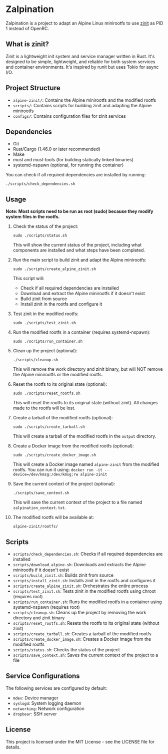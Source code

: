 # Zalpination

Zalpination is a project to adapt an Alpine Linux minirootfs to use [zinit](https://github.com/threefoldtech/zinit) as PID 1 instead of OpenRC.

## What is zinit?

Zinit is a lightweight init system and service manager written in Rust. It's designed to be simple, lightweight, and reliable for both system services and container environments. It's inspired by runit but uses Tokio for async I/O.

## Project Structure

- `alpine-zinit/`: Contains the Alpine minirootfs and the modified rootfs
- `scripts/`: Contains scripts for building zinit and adapting the Alpine minirootfs
- `configs/`: Contains configuration files for zinit services

## Dependencies

- Git
- Rust/Cargo (1.46.0 or later recommended)
- Make
- musl and musl-tools (for building statically linked binaries)
- systemd-nspawn (optional, for running the container)

You can check if all required dependencies are installed by running:
```
./scripts/check_dependencies.sh
```

## Usage

**Note: Most scripts need to be run as root (sudo) because they modify system files in the rootfs.**

1. Check the status of the project:
   ```
   sudo ./scripts/status.sh
   ```
   This will show the current status of the project, including what components are installed and what steps have been completed.

2. Run the main script to build zinit and adapt the Alpine minirootfs:
   ```
   sudo ./scripts/create_alpine_zinit.sh
   ```
   
   This script will:
   - Check if all required dependencies are installed
   - Download and extract the Alpine minirootfs if it doesn't exist
   - Build zinit from source
   - Install zinit in the rootfs and configure it

3. Test zinit in the modified rootfs:
   ```
   sudo ./scripts/test_zinit.sh
   ```

4. Run the modified rootfs in a container (requires systemd-nspawn):
   ```
   sudo ./scripts/run_container.sh
   ```

5. Clean up the project (optional):
   ```
   ./scripts/cleanup.sh
   ```
   This will remove the work directory and zinit binary, but will NOT remove the Alpine minirootfs or the modified rootfs.

6. Reset the rootfs to its original state (optional):
   ```
   sudo ./scripts/reset_rootfs.sh
   ```
   This will reset the rootfs to its original state (without zinit). All changes made to the rootfs will be lost.

7. Create a tarball of the modified rootfs (optional):
   ```
   sudo ./scripts/create_tarball.sh
   ```
   This will create a tarball of the modified rootfs in the `output` directory.

8. Create a Docker image from the modified rootfs (optional):
   ```
   sudo ./scripts/create_docker_image.sh
   ```
   This will create a Docker image named `alpine-zinit` from the modified rootfs.
   You can run it using: `docker run -it --device=/dev/kmsg:/dev/kmsg:rw alpine-zinit`

9. Save the current context of the project (optional):
   ```
   ./scripts/save_context.sh
   ```
   This will save the current context of the project to a file named `zalpination_context.txt`.

4. The modified rootfs will be available at:
   ```
   alpine-zinit/rootfs/
   ```

## Scripts

- `scripts/check_dependencies.sh`: Checks if all required dependencies are installed
- `scripts/download_alpine.sh`: Downloads and extracts the Alpine minirootfs if it doesn't exist
- `scripts/build_zinit.sh`: Builds zinit from source
- `scripts/install_zinit.sh`: Installs zinit in the rootfs and configures it
- `scripts/create_alpine_zinit.sh`: Orchestrates the entire process
- `scripts/test_zinit.sh`: Tests zinit in the modified rootfs using chroot (requires root)
- `scripts/run_container.sh`: Runs the modified rootfs in a container using systemd-nspawn (requires root)
- `scripts/cleanup.sh`: Cleans up the project by removing the work directory and zinit binary
- `scripts/reset_rootfs.sh`: Resets the rootfs to its original state (without zinit)
- `scripts/create_tarball.sh`: Creates a tarball of the modified rootfs
- `scripts/create_docker_image.sh`: Creates a Docker image from the modified rootfs
- `scripts/status.sh`: Checks the status of the project
- `scripts/save_context.sh`: Saves the current context of the project to a file

## Service Configurations

The following services are configured by default:

- `mdev`: Device manager
- `syslogd`: System logging daemon
- `networking`: Network configuration
- `dropbear`: SSH server

## License

This project is licensed under the MIT License - see the LICENSE file for details.